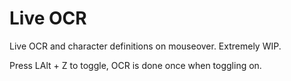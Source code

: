 # Live OCR
Live OCR and character definitions on mouseover. Extremely WIP.

Press LAlt + Z to toggle, OCR is done once when toggling on.